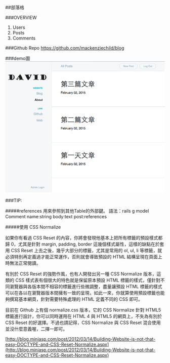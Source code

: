 ##部落格

###OVERVIEW
1. Users
2. Posts
3. Comments


###Github Repo
https://github.com/mackenziechild/blog


###demo圖
![demo1](https://github.com/coolsea/blog-12in12-2015/raw/master/app/assets/images/2015-02-02-1.png)


###TIP:

#####references
用來參照到其他Table的外部鍵。
語法：rails g model Comment name:string body:text post:references

#####使用 CSS Normalize

如果你有看過 CSS Reset 的內容，你將會發現他基本上把所有標籤的預設樣式都歸 0，尤其是針對 margin, padding, border 這幾個樣式屬性，這樣的缺點在於套用 CSS Reset 上去之後，幾乎大部分的標籤，尤其是常用的 ol, ul, li 等標籤，就必須特別再定義過才能正常運作，否則就會導致預設的 HTML 結構呈現在頁面上時無法正常閱讀。

有別於 CSS Reset 的強勢作風，也有人開發出另一種 CSS Normalize 版本，這類的 CSS 樣式表有個很大的特色就是保留原本預設 HTML 標籤的樣式，僅針對不同瀏覽器與各版本間不相容的標籤進行些微調整，盡量讓預設 HTML 標籤的樣式可以在各以在瀏覽器版本間擁有一致的呈現，如此一來，你就算使用預設標籤也能夠撰寫基本網頁，針對需要特殊處理的 HTML 定義不同的 CSS 即可。

目前在 Github 上有個 normalize.css 版本，它的 CSS Normalize 針對 HTML5 標籤進行設計，你可以同時運用在 HTML 4 與 HTML5 的網頁上，不失為有別於 CSS Reset 的好選擇。不過也請記得，CSS Normalize 與 CSS Reset 混合使用並沒什麼意義喔，二擇一即可。

[http://blog.miniasp.com/post/2012/03/14/Building-Website-is-not-that-easy-DOCTYPE-and-CSS-Reset-Normalize.aspx](http://blog.miniasp.com/post/2012/03/14/Building-Website-is-not-that-easy-DOCTYPE-and-CSS-Reset-Normalize.aspx)
